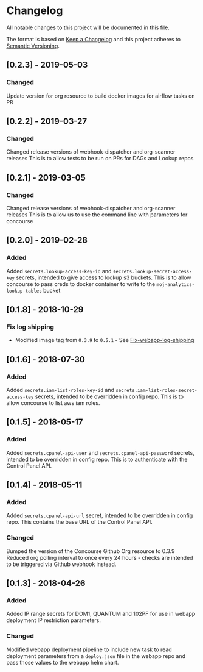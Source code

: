 # Changelog
All notable changes to this project will be documented in this file.

The format is based on [Keep a Changelog](http://keepachangelog.com/en/1.0.0/)
and this project adheres to [Semantic Versioning](http://semver.org/spec/v2.0.0.html).

## [0.2.3] - 2019-05-03
### Changed
Update version for org resource to build docker images for airflow tasks on PR


## [0.2.2] - 2019-03-27
### Changed
Changed release versions of webhook-dispatcher and org-scanner releases
This is to allow tests to be run on PRs for DAGs and Lookup repos

## [0.2.1] - 2019-03-05
### Changed
Changed release versions of webhook-dispatcher and org-scanner releases
This is to allow us to use the command line with parameters for concourse

## [0.2.0] - 2019-02-28
### Added
Added `secrets.lookup-access-key-id` and `secrets.lookup-secret-access-key` secrets, intended to give access to lookup s3 buckets.
This is to allow concourse to pass creds to docker container to write to the `moj-analytics-lookup-tables` bucket

## [0.1.8] - 2018-10-29
### Fix log shipping
 - Modified image tag from  `0.3.9` to `0.5.1` - See [Fix-webapp-log-shipping](https://github.com/ministryofjustice/analytics-platform-concourse-github-org-resource/pull/10)

## [0.1.6] - 2018-07-30
### Added
Added `secrets.iam-list-roles-key-id` and `secrets.iam-list-roles-secret-access-key` secrets, intended to be overridden in config repo.
This is to allow concourse to list aws iam roles.

## [0.1.5] - 2018-05-17
### Added
Added `secrets.cpanel-api-user` and `secrets.cpanel-api-password` secrets, intended to be overridden in config repo.
This is to authenticate with the Control Panel API.


## [0.1.4] - 2018-05-11
### Added
Added `secrets.cpanel-api-url` secret, intended to be overridden in config repo.
This contains the base URL of the Control Panel API.

### Changed
Bumped the version of the Concourse Github Org resource to 0.3.9
Reduced org polling interval to once every 24 hours - checks are intended to be
triggered via Github webhook instead.


## [0.1.3] - 2018-04-26
### Added
Added IP range secrets for DOM1, QUANTUM and 102PF for use in webapp
deployment IP restriction parameters.

### Changed
Modified webapp deployment pipeline to include new task to read deployment
parameters from a `deploy.json` file in the webapp repo and pass those values to
the webapp helm chart.
